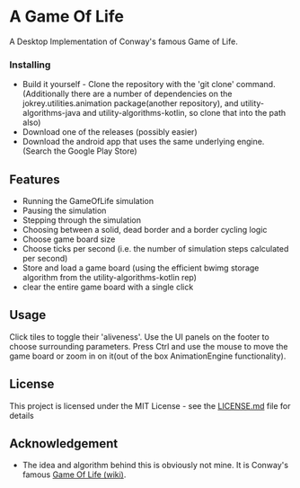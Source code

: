 # A Game Of Life

A Desktop Implementation of Conway's famous Game of Life.

### Installing

* Build it yourself - Clone the repository with the 'git clone' command.
(Additionally there are a number of dependencies on the jokrey.utilities.animation package(another repository), and utility-algorithms-java and utility-algorithms-kotlin, so clone that into the path also)
* Download one of the releases (possibly easier)
* Download the android app that uses the same underlying engine. (Search the Google Play Store)

## Features

 * Running the GameOfLife simulation
 * Pausing the simulation
 * Stepping through the simulation
 * Choosing between a solid, dead border and a border cycling logic
 * Choose game board size
 * Choose ticks per second (i.e. the number of simulation steps calculated per second)
 * Store and load a game board (using the efficient bwimg storage algorithm from the utility-algorithms-kotlin rep)
 * clear the entire game board with a single click

## Usage

Click tiles to toggle their 'aliveness'. Use the UI panels on the footer to choose surrounding parameters.
Press Ctrl and use the mouse to move the game board or zoom in on it(out of the box AnimationEngine functionality).

## License

This project is licensed under the MIT License - see the [LICENSE.md](LICENSE.md) file for details

## Acknowledgement

* The idea and algorithm behind this is obviously not mine. It is Conway's famous [Game Of Life (wiki)](https://en.wikipedia.org/wiki/Conway%27s_Game_of_Life).
